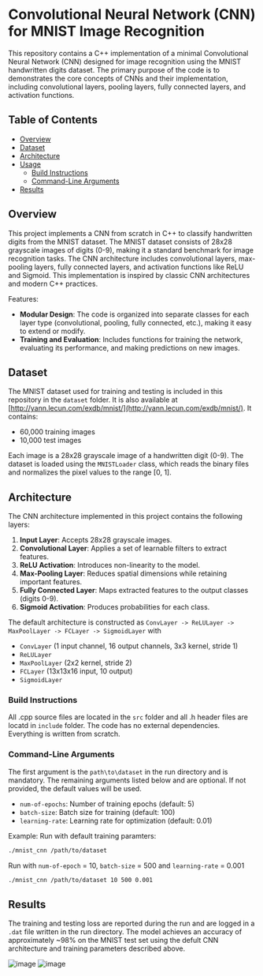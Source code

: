 # Convolutional Neural Network (CNN) for MNIST Image Recognition

This repository contains a C++ implementation of a minimal Convolutional Neural Network (CNN) designed for image recognition using the MNIST handwritten digits dataset. The primary purpose of the code is to demonstrates the core concepts of CNNs and their implementation, including convolutional layers, pooling layers, fully connected layers, and activation functions.

## Table of Contents

- [Overview](#overview)
- [Dataset](#dataset)
- [Architecture](#architecture)
- [Usage](#usage)
  - [Build Instructions](#build-instructions)
  - [Command-Line Arguments](#command-line-arguments)
- [Results](#results)

## Overview

This project implements a CNN from scratch in C++ to classify handwritten digits from the MNIST dataset. The MNIST dataset consists of 28x28 grayscale images of digits (0-9), making it a standard benchmark for image recognition tasks. The CNN architecture includes convolutional layers, max-pooling layers, fully connected layers, and activation functions like ReLU and Sigmoid. This implementation is inspired by classic CNN architectures and modern C++ practices.

Features:

- **Modular Design**: The code is organized into separate classes for each layer type (convolutional, pooling, fully connected, etc.), making it easy to extend or modify.
- **Training and Evaluation**: Includes functions for training the network, evaluating its performance, and making predictions on new images.

## Dataset

The MNIST dataset used for training and testing is included in this repository in the `dataset` folder. It is also available at [http://yann.lecun.com/exdb/mnist/](http://yann.lecun.com/exdb/mnist/). It contains:

- 60,000 training images
- 10,000 test images

Each image is a 28x28 grayscale image of a handwritten digit (0-9). The dataset is loaded using the `MNISTLoader` class, which reads the binary files and normalizes the pixel values to the range [0, 1].

## Architecture

The CNN architecture implemented in this project contains the following layers:

1. **Input Layer**: Accepts 28x28 grayscale images.
2. **Convolutional Layer**: Applies a set of learnable filters to extract features.
3. **ReLU Activation**: Introduces non-linearity to the model.
4. **Max-Pooling Layer**: Reduces spatial dimensions while retaining important features.
5. **Fully Connected Layer**: Maps extracted features to the output classes (digits 0-9).
6. **Sigmoid Activation**: Produces probabilities for each class.

The default architecture is constructed as `ConvLayer -> ReLULayer -> MaxPoolLayer -> FCLayer -> SigmoidLayer` with

- `ConvLayer` (1 input channel, 16 output channels, 3x3 kernel, stride 1)
- `ReLULayer`
- `MaxPoolLayer` (2x2 kernel, stride 2)
- `FCLayer` (13x13x16 input, 10 output)
- `SigmoidLayer`

### Build Instructions

All .cpp source files are located in the `src` folder and all .h header files are locatd in `include` folder. The code has no external dependencies. Everything is written from scratch.

### Command-Line Arguments

The first argument is the `path\to\dataset` in the run directory and is mandatory. The remaining arguments listed below and are optional. If not provided, the default values will be used. 
- `num-of-epochs`: Number of training epochs (default: 5)
- `batch-size`: Batch size for training (default: 100)
- `learning-rate`: Learning rate for optimization (default: 0.01)

Example: Run with default training paramters:

```bash
./mnist_cnn /path/to/dataset 
```
Run with `num-of-epoch` = 10, `batch-size` = 500 and `learning-rate` = 0.001
```bash
./mnist_cnn /path/to/dataset 10 500 0.001
```

## Results

The training and testing loss are reported during the run and are logged in a `.dat` file written in the run directory. The model achieves an accuracy of approximately ~98% on the MNIST test set using the defult CNN architecture and training parameters described above.

![image](https://github.com/user-attachments/assets/85e655ee-e04c-41d7-bee5-da27ebe83a04)
![image](https://github.com/user-attachments/assets/cf404927-5796-4074-b2f4-46a1f4d4dee0)
